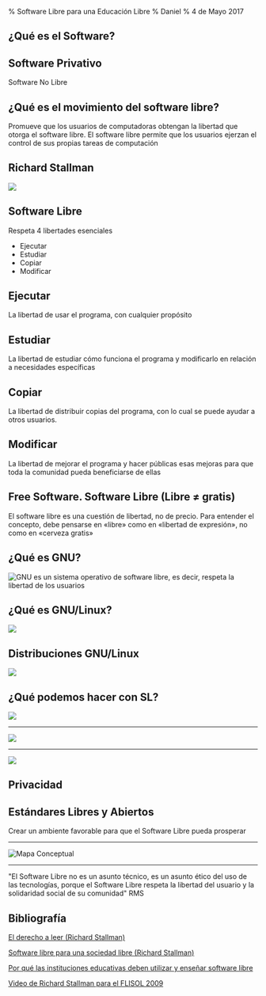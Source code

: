% Software Libre para una Educación Libre
% Daniel
% 4 de Mayo 2017

¿Qué es el Software?
--------------------

Software Privativo
------------------
Software No Libre

¿Qué es el movimiento del software libre?
-----------------------------------------
Promueve que los usuarios de computadoras obtengan la libertad que otorga el software libre. El software libre permite que los usuarios ejerzan el control de sus propias tareas de computación

Richard Stallman
----------------

![](img/RMS_SL_esc.png)

Software Libre
--------------

Respeta 4 libertades esenciales

* Ejecutar
* Estudiar
* Copiar
* Modificar

Ejecutar
--------
La libertad de usar el programa, con cualquier propósito

Estudiar
--------
La libertad de estudiar cómo funciona el programa y modificarlo en relación a necesidades específicas

Copiar
------
La libertad de distribuir copias del programa, con lo cual se puede ayudar a otros usuarios.

Modificar
---------
La libertad de mejorar el programa y hacer públicas esas mejoras para que toda la comunidad pueda beneficiarse de ellas

Free Software. Software Libre (Libre ≠ gratis)
-------------------------
El software libre es una cuestión de libertad, no de precio. Para entender el concepto, debe pensarse en «libre» como en «libertad de expresión», no como en «cerveza gratis»

¿Qué es GNU?
------------
![GNU es un sistema operativo de software libre, es decir, respeta la libertad de los usuarios](img/gnu-head.png)

¿Qué es GNU/Linux?
------------------
![](img/gnu_tux.png)

Distribuciones GNU/Linux
------------------------
![](img/distros.jpg)

¿Qué podemos hacer con SL?
--------------------------
![](img/gnu.jpg)

------------------------

![](img/libreoffice.png)

------------------------

![](img/writer.png)


Privacidad
----------

Estándares Libres y Abiertos
----------------------------
Crear un ambiente favorable para que el Software Libre pueda prosperar

---------------

![Mapa Conceptual](img/Mapa_conceptual_del_software_libre.jpg)

---------------

"El Software Libre no es un asunto técnico, es un asunto ético del
uso de las tecnologías, porque el Software Libre respeta la libertad
del usuario y la solidaridad social de su comunidad" RMS

Bibliografía
------------
[El derecho a leer (Richard Stallman)](https://www.gnu.org/philosophy/right-to-read.es.html)

[Software libre para una sociedad libre (Richard Stallman)](https://www.gnu.org/philosophy/fsfs/free_software.es.pdf)

[Por qué las instituciones educativas deben utilizar y enseñar software libre](https://www.gnu.org/education/edu-why.es.html)

[Video de Richard Stallman para el FLISOL 2009](https://vimeo.com/4152803)
